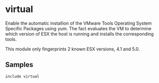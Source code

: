 virtual
=======

Enable the automatic installion of the VMware Tools Operating System Specific
Packages using yum. The fact evaluates the VM to determine which version of ESX
the host is running and installs the corresponding tools.

This module only fingerprints 2 known ESX versions, 4.1 and 5.0.

Samples
-------
```
include virtual
```